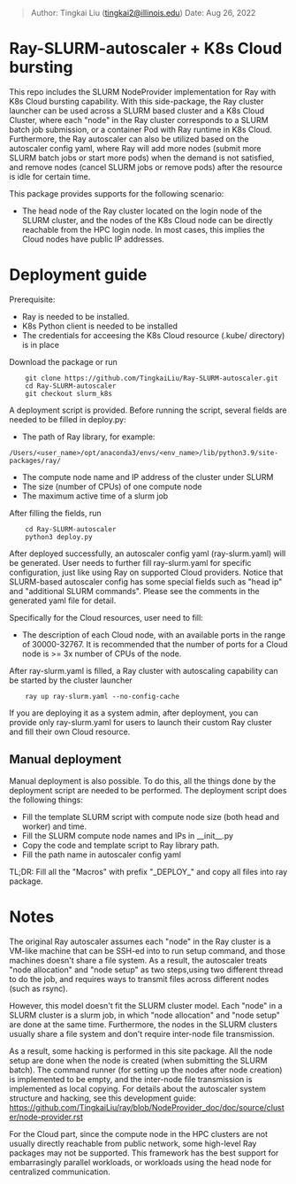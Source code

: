

> Author: Tingkai Liu (tingkai2@illinois.edu)
> Date: Aug 26, 2022


# Ray-SLURM-autoscaler + K8s Cloud bursting

This repo includes the SLURM NodeProvider implementation for Ray with K8s Cloud bursting capability. With this side-package, the Ray cluster launcher can be used across a SLURM based cluster and a K8s Cloud Cluster, where each "node" in the Ray cluster corresponds to a SLURM batch job submission, or a container Pod with Ray runtime in K8s Cloud. Furthermore, the Ray autoscaler can also be utilized based on the autoscaler config yaml, where Ray will add more nodes (submit more SLURM batch jobs or start more pods) when the demand is not satisfied, and remove nodes (cancel SLURM jobs or remove pods) after the resource is idle for certain time. 

This package provides supports for the following scenario:

- The head node of the Ray cluster located on the login node of the SLURM cluster, and the nodes of the K8s Cloud node can be directly reachable from the HPC login node. In most cases, this implies the Cloud nodes have public IP addresses. 

# Deployment guide

Prerequisite: 
- Ray is needed to be installed. 
- K8s Python client is needed to be installed
- The credentials for acceesing the K8s Cloud resource (.kube/ directory) is in place

Download the package or run 

```
    git clone https://github.com/TingkaiLiu/Ray-SLURM-autoscaler.git
    cd Ray-SLURM-autoscaler
    git checkout slurm_k8s
```

A deployment script is provided. Before running the script, several fields are needed to be filled in deploy.py:

- The path of Ray library, for example:

`
/Users/<user_name>/opt/anaconda3/envs/<env_name>/lib/python3.9/site-packages/ray/
`

- The compute node name and IP address of the cluster under SLURM
- The size (number of CPUs) of one compute node
- The maximum active time of a slurm job

After filling the fields, run 

```
    cd Ray-SLURM-autoscaler
    python3 deploy.py
```

After deployed successfully, an autoscaler config yaml (ray-slurm.yaml) will be generated. User needs to further fill ray-slurm.yaml for specific configuration, just like using Ray on supported Cloud providers. Notice that SLURM-based autoscaler config has some special fields such as "head ip" and "additional SLURM commands". Please see the comments in the generated yaml file for detail. 

Specifically for the Cloud resources, user need to fill:

- The description of each Cloud node, with an available ports in the range of 30000-32767. It is recommended that the number of ports for a Cloud node is >= 3x number of CPUs of the node. 

After ray-slurm.yaml is filled, a Ray cluster with autoscaling capability can be started by the cluster launcher 

```
    ray up ray-slurm.yaml --no-config-cache
```

If you are deploying it as a system admin, after deployment, you can provide only ray-slurm.yaml for users to launch their custom Ray cluster and fill their own Cloud resource. 

## Manual deployment

Manual deployment is also possible. To do this, all the things done by the deployment script are needed to be performed. The deployment script does the following things:

- Fill the template SLURM script with compute node size (both head and worker) and time. 
- Fill the SLURM compute node names and IPs in \_\_init\_\_.py
- Copy the code and template script to Ray library path. 
- Fill the path name in autoscaler config yaml

TL;DR: Fill all the "Macros" with prefix "\_DEPLOY\_" and copy all files into ray package.

# Notes
The original Ray autoscaler assumes each "node" in the Ray cluster is a VM-like machine that can be SSH-ed into to run setup command, and those machines doesn't share a file system. As a result, the autoscaler treats "node allocation" and "node setup" as two steps,using two different thread to do the job, and requires ways to transmit files across different nodes (such as rsync). 

However, this model doesn't fit the SLURM cluster model. Each "node" in a SLURM cluster is a slurm job, in which "node allocation" and "node setup" are done at the same time. Furthermore, the nodes in the SLURM clusters usually share a file system and don't require inter-node file transmission. 

As a result, some hacking is performed in this site package. All the node setup are done when the node is created (when submitting the SLURM batch). The command runner (for setting up the nodes after node creation) is implemented to be empty, and the inter-node file transmission is implemented as local copying. For details about the autoscaler system structure and hacking, see this development guide: https://github.com/TingkaiLiu/ray/blob/NodeProvider_doc/doc/source/cluster/node-provider.rst

For the Cloud part, since the compute node in the HPC clusters are not usually directly reachable from public network, some high-level Ray packages may not be supported. This framework has the best support for embarrasingly parallel workloads, or workloads using the head node for centralized communication. 
